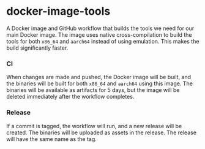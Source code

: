# docker-image-tools

A Docker image and GitHub workflow that builds the tools we need for our main Docker image.
The image uses native cross-compilation to build the tools for both `x86_64` and `aarch64` instead of using emulation. This makes the build significantly faster.

### CI
When changes are made and pushed, the Docker image will be built, and the binaries will be built for both `x86_64` and `aarch64` using this image. The binaries will be available as artifacts for 5 days, but the image will be deleted immediately after the workflow completes.

### Release
If a commit is tagged, the workflow will run, and a new release will be created. The binaries will be uploaded as assets in the release. The release will have the same name as the tag.
